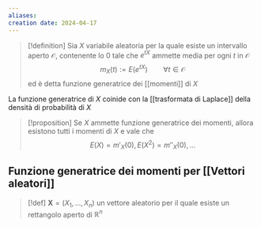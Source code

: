 ```yaml
---
aliases: 
creation date: 2024-04-17
---
```


>[!definition]
>Sia $X$ variabile aleatoria per la quale esiste un intervallo aperto $\mathcal{O}$, contenente lo $0$ tale che $e^{tX}$ ammette media per ogni $t$ in $\mathcal{O}$
>$$m_{X}(t) := E(e^{tX})\qquad \forall t \in \mathcal{O}$$
>ed è detta funzione generatrice dei [[momenti]] di $X$

La funzione generatrice di $X$ coinide con la [[trasformata di Laplace]] della densità di probabilità di $X$


>[!proposition]
>Se $X$ ammette funzione generatrice dei momenti, allora esistono tutti i momenti di $X$ e vale che
>$$ E(X) = m'_{X}(0), E(X^2) = m''_{X}(0),\dots $$


## Funzione generatrice dei momenti per [[Vettori aleatori]]

>[!def]
>$\mathbf{X}=(X_{1},\dots,X_{n})$ un vettore aleatorio per il quale esiste un rettangolo aperto di $\mathbb{R}^n$
